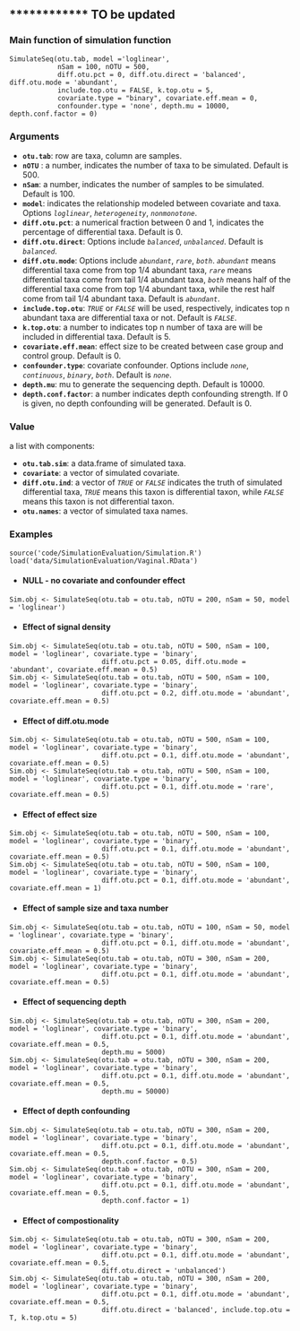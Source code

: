 ## ************ TO be updated

### Main function of simulation function
```
SimulateSeq(otu.tab, model ='loglinear',
            nSam = 100, nOTU = 500,
            diff.otu.pct = 0, diff.otu.direct = 'balanced', diff.otu.mode = 'abundant',
            include.top.otu = FALSE, k.top.otu = 5,
            covariate.type = "binary", covariate.eff.mean = 0,
            confounder.type = 'none', depth.mu = 10000, depth.conf.factor = 0)
```

### Arguments
- **`otu.tab`**:     row are taxa, column are samples.   
- **`nOTU`** :    a number, indicates the number of taxa to be simulated.  Default is 500.
- **`nSam`**:     a number, indicates the number of samples to be simulated.  Default is 100.
- **`model`**:    indicates the relationship modeled between covariate and taxa. Options *`loglinear`*, *`heterogeneity`*, *`nonmonotone`*.
- **`diff.otu.pct`**:     a numerical fraction between 0 and 1, indicates the percentage of differential taxa. Default is 0.   
- **`diff.otu.direct`**:     Options include *`balanced`*, *`unbalanced`*.  Default is *`balanced`*.
- **`diff.otu.mode`**:    Options include *`abundant`*, *`rare`*, *`both`*. *`abundant`* means differential taxa come from top 1/4 abundant taxa, *`rare`* means differential taxa come from tail 1/4 abundant taxa, *`both`* means half of the differential taxa come from top 1/4 abundant taxa, while the rest half come from tail 1/4 abundant taxa.  Default is *`abundant`*.
- **`include.top.otu`**: *`TRUE`* or *`FALSE`* will be used, respectively, indicates top n abundant taxa are differential taxa or not. Default is *`FALSE`*.
- **`k.top.otu`**: a number to indicates top n number of taxa are will be included in differential taxa. Default is 5.
- **`covariate.eff.mean`**:     effect size to be created between case group and control group. Default is 0.
- **`confounder.type`**:     covariate confounder. Options include *`none`*,  *`continuous`*, *`binary`*, *`both`*.   Default is *`none`*.
- **`depth.mu`**:     mu to generate the sequencing depth.  Default is 10000.
- **`depth.conf.factor`**:    a number indicates depth confounding strength. If 0 is given, no depth confounding will be generated. Default is 0.


### Value
a list with components:
- **`otu.tab.sim`**:    a data.frame of simulated taxa.
- **`covariate`**:    a vector of simulated covariate.
- **`diff.otu.ind`**:   a vector of *`TRUE`* or *`FALSE`* indicates the truth of simulated differential taxa, *`TRUE`* means this taxon is differential taxon, while *`FALSE`* means this taxon is not differential taxon.
- **`otu.names`**:    a vector of simulated taxa names.

### Examples
```
source('code/SimulationEvaluation/Simulation.R')
load('data/SimulationEvaluation/Vaginal.RData')
```
- #### NULL - no covariate and confounder effect
```
Sim.obj <- SimulateSeq(otu.tab = otu.tab, nOTU = 200, nSam = 50, model = 'loglinear')
```

- #### Effect of signal density
```
Sim.obj <- SimulateSeq(otu.tab = otu.tab, nOTU = 500, nSam = 100, model = 'loglinear', covariate.type = 'binary',
                       diff.otu.pct = 0.05, diff.otu.mode = 'abundant', covariate.eff.mean = 0.5)
Sim.obj <- SimulateSeq(otu.tab = otu.tab, nOTU = 500, nSam = 100, model = 'loglinear', covariate.type = 'binary',
                       diff.otu.pct = 0.2, diff.otu.mode = 'abundant', covariate.eff.mean = 0.5)
```

- #### Effect of diff.otu.mode
```
Sim.obj <- SimulateSeq(otu.tab = otu.tab, nOTU = 500, nSam = 100, model = 'loglinear', covariate.type = 'binary',
                       diff.otu.pct = 0.1, diff.otu.mode = 'abundant', covariate.eff.mean = 0.5)
Sim.obj <- SimulateSeq(otu.tab = otu.tab, nOTU = 500, nSam = 100, model = 'loglinear', covariate.type = 'binary',
                       diff.otu.pct = 0.1, diff.otu.mode = 'rare', covariate.eff.mean = 0.5)
```

- #### Effect of effect size
```
Sim.obj <- SimulateSeq(otu.tab = otu.tab, nOTU = 500, nSam = 100, model = 'loglinear', covariate.type = 'binary',
                       diff.otu.pct = 0.1, diff.otu.mode = 'abundant', covariate.eff.mean = 0.5)
Sim.obj <- SimulateSeq(otu.tab = otu.tab, nOTU = 500, nSam = 100, model = 'loglinear', covariate.type = 'binary',
                       diff.otu.pct = 0.1, diff.otu.mode = 'abundant', covariate.eff.mean = 1)
```

- #### Effect of sample size and taxa number
```
Sim.obj <- SimulateSeq(otu.tab = otu.tab, nOTU = 100, nSam = 50, model = 'loglinear', covariate.type = 'binary',
                       diff.otu.pct = 0.1, diff.otu.mode = 'abundant', covariate.eff.mean = 0.5)
Sim.obj <- SimulateSeq(otu.tab = otu.tab, nOTU = 300, nSam = 200, model = 'loglinear', covariate.type = 'binary',
                       diff.otu.pct = 0.1, diff.otu.mode = 'abundant', covariate.eff.mean = 0.5)
```

- #### Effect of sequencing depth
```
Sim.obj <- SimulateSeq(otu.tab = otu.tab, nOTU = 300, nSam = 200, model = 'loglinear', covariate.type = 'binary',
                       diff.otu.pct = 0.1, diff.otu.mode = 'abundant', covariate.eff.mean = 0.5,
                       depth.mu = 5000)
Sim.obj <- SimulateSeq(otu.tab = otu.tab, nOTU = 300, nSam = 200, model = 'loglinear', covariate.type = 'binary',
                       diff.otu.pct = 0.1, diff.otu.mode = 'abundant', covariate.eff.mean = 0.5,
                       depth.mu = 50000)
```

- #### Effect of depth confounding
```
Sim.obj <- SimulateSeq(otu.tab = otu.tab, nOTU = 300, nSam = 200, model = 'loglinear', covariate.type = 'binary',
                       diff.otu.pct = 0.1, diff.otu.mode = 'abundant', covariate.eff.mean = 0.5,
                       depth.conf.factor = 0.5)
Sim.obj <- SimulateSeq(otu.tab = otu.tab, nOTU = 300, nSam = 200, model = 'loglinear', covariate.type = 'binary',
                       diff.otu.pct = 0.1, diff.otu.mode = 'abundant', covariate.eff.mean = 0.5,
                       depth.conf.factor = 1)
```

- #### Effect of compostionality
```
Sim.obj <- SimulateSeq(otu.tab = otu.tab, nOTU = 300, nSam = 200, model = 'loglinear', covariate.type = 'binary',
                       diff.otu.pct = 0.1, diff.otu.mode = 'abundant', covariate.eff.mean = 0.5,
                       diff.otu.direct = 'unbalanced')
Sim.obj <- SimulateSeq(otu.tab = otu.tab, nOTU = 300, nSam = 200, model = 'loglinear', covariate.type = 'binary',
                       diff.otu.pct = 0.1, diff.otu.mode = 'abundant', covariate.eff.mean = 0.5,
                       diff.otu.direct = 'balanced', include.top.otu = T, k.top.otu = 5)
```
